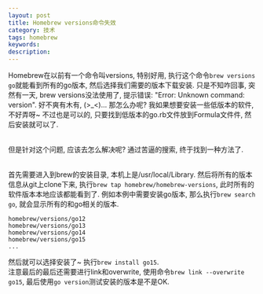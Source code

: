 ```yaml
---
layout: post
title: Homebrew versions命令失效
category: 技术
tags: homebrew
keywords:
description:
---
```


Homebrew在以前有一个命令叫versions, 特别好用, 执行这个命令```brew versions go```就能看到所有的go版本, 然后选择我们需要的版本下载安装.
只是不知咋回事, 突然有一天, brew versions没法使用了, 提示错误: "Error: Unknown command: version". 好不爽有木有, (>_<)... 那怎么办呢?
我如果想要安装一些低版本的软件, 不好弄呀~  不过也是可以的, 只要找到低版本的go.rb文件放到Formula文件件, 然后安装就可以了.

<br>但是针对这个问题, 应该去怎么解决呢? 通过苦逼的搜索, 终于找到一种方法了.

<br>首先需要进入到brew的安装目录, 本机上是/usr/local/Library. 然后将所有的版本信息从git上clone下来, 执行```brew tap homebrew/homebrew-versions```,
此时所有的软件版本本地应该都能看到了. 例如本例中需要安装go版本, 那么执行```brew search go```, 就会显示所有的和go相关的版本.

```
homebrew/versions/go12
homebrew/versions/go13
homebrew/versions/go14
homebrew/versions/go15
...
```
然后就可以选择安装了~ 执行```brew install go15```.
<br>注意最后的最后还需要进行link和overwrite, 使用命令```brew link --overwrite go15```, 最后使用```go version```测试安装的版本是不是OK.


